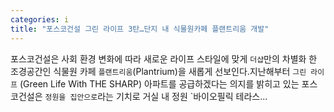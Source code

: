 ```yaml
---
categories: i
title: "포스코건설 그린 라이프 3탄…단지 내 식물원카페 플랜트리움 개발"
---
```

 포스코건설은 사회 환경 변화에 따라 새로운 라이프 스타일에 맞게 `더샵`만의 차별화 한 조경공간인 식물원 카페 `플랜트리움`(Plantrium)을 새롭게 선보인다.지난해부터 `그린 라이프` (Green Life With THE SHARP) 아파트를 공급하겠다는 의지를 밝히고 있는 포스코건설은 `정원을 집안으로`라는 기치로 거실 내 정원 `바이오필릭 테라스...